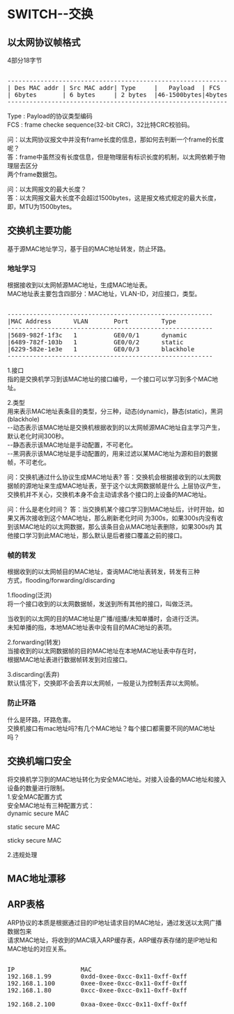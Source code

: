 # SWITCH--交换      
      
## 以太网协议帧格式      
4部分18字节      
<pre>      
--------------------------------------------------------------      
| Des MAC addr | Src MAC addr| Type     |   Payload  | FCS  |      
| 6bytes       | 6 bytes     | 2 bytes  |46-1500bytes|4bytes|      
--------------------------------------------------------------      
</pre>      
Type : Payload的协议类型编码      
FCS : frame checke sequence(32-bit CRC)，32比特CRC校验码。      
  
问：以太网协议报文中并没有frame长度的信息，那如何去判断一个frame的长度呢？    
答：frame中虽然没有长度信息，但是物理层有标识长度的机制，以太网依赖于物理层去区分    
两个frame数据包。    
  
问：以太网报文的最大长度？    
答：以太网报文最大长度不会超过1500bytes，这是报文格式规定的最大长度，即，MTU为1500bytes。  
      
## 交换机主要功能      
基于源MAC地址学习，基于目的MAC地址转发，防止环路。      
      
### 地址学习      
根据接收到以太网帧源MAC地址，生成MAC地址表。      
MAC地址表主要包含四部分：MAC地址，VLAN-ID，对应接口，类型。    
<pre>    
--------------------------------------------------------    
|MAC Address      VLAN       Port         Type    
--------------------------------------------------------    
|5689-982f-1f3c   1          GE0/0/1      dynamic    
|6489-782f-103b   1          GE0/0/2      static    
|6229-582e-1e3e   1          GE0/0/3      blackhole    
--------------------------------------------------------    
</pre>    
1.接口    
指的是交换机学习到该MAC地址的接口编号，一个接口可以学习到多个MAC地址。    
    
2.类型    
用来表示MAC地址表条目的类型，分三种，动态(dynamic)，静态(static)，黑洞(blackhole)    
--动态表示该MAC地址是交换机根据收到的以太网帧源MAC地址自主学习产生，默认老化时间300秒。    
--静态表示该MAC地址是手动配置，不可老化。    
--黑洞表示该MAC地址是手动配置的，用来过滤以某MAC地址为源和目的数据帧，不可老化。   

问：交换机通过什么协议生成MAC地址表?
答：交换机会根据接收到的以太网数据帧的源地址来生成MAC地址表，至于这个以太网数据帧是什么
    上层协议产生，交换机并不关心，交换机本身不会主动请求各个接口的上设备的MAC地址。

问：什么是老化时间？
答：当交换机某个接口学习到MAC地址后，计时开始，如果又再次接收到这个MAC地址，那么刷新老化时间
    为300s，如果300s内没有收到该MAC地址的以太网数据，那么该条目会从MAC地址表删除，如果300s内
    其他接口学习到此MAC地址，那么默认是后者接口覆盖之前的接口。  
      
### 帧的转发      
根据收到的以太网帧目的MAC地址，查询MAC地址表转发，转发有三种      
方式，flooding/forwarding/discarding      
      
1.flooding(泛洪)      
将一个接口收到的以太网数据帧，发送到所有其他的接口，叫做泛洪。      
      
当收到的以太网的目的MAC地址是广播/组播/未知单播时，会进行泛洪。      
未知单播的指，本地MAC地址表中没有目的MAC地址的表项。      
      
2.forwarding(转发)      
当接收到的以太网数据帧的目的MAC地址在本地MAC地址表中存在时，      
根据MAC地址表进行数据帧转发到对应接口。      
      
3.discarding(丢弃)      
默认情况下，交换即不会丢弃以太网帧，一般是认为控制丢弃以太网帧。      
      
### 防止环路      
什么是环路，环路危害。      
交换机接口有mac地址吗?有几个MAC地址？每个接口都需要不同的MAC地址吗？      
      
      
## 交换机端口安全      
将交换机学习到的MAC地址转化为安全MAC地址。对接入设备的MAC地址和接入设备的数量进行限制。      
1.安全MAC配置方式      
安全MAC地址有三种配置方式：      
dynamic secure MAC       
      
static secure MAC      
      
sticky secure MAC      
      
2.违规处理      
      
## MAC地址漂移      
  
## ARP表格    
ARP协议的本质是根据通过目的IP地址请求目的MAC地址，通过发送以太网广播数据包来      
请求MAC地址，将收到的MAC填入ARP缓存表，ARP缓存表存储的是IP地址和MAC地址的对应关系。      
<pre>      
IP					MAC									       
192.168.1.99		0xdd-0xee-0xcc-0x11-0xff-0xff		      
192.168.1.100		0xee-0xee-0xcc-0x11-0xff-0xff             
192.168.1.80		0xcc-0xee-0xcc-0x11-0xff-0xff		                 
      
192.168.2.100		0xaa-0xee-0xcc-0x11-0xff-0xff		      
</pre>   
